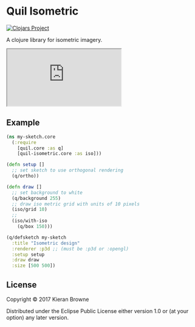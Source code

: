 # Quil Isometric

[![Clojars Project](https://img.shields.io/clojars/v/kieranbrowne/quil-isometric.svg)](https://clojars.org/kieranbrowne/quil-isometric)

A clojure library for isometric imagery.

<iframe src="http://kieranbrowne.com/quil-isometric-example/"></iframe>

## Example

```clj
(ns my-sketch.core
  (:require 
    [quil.core :as q]
    [quil-isometric.core :as iso]))

(defn setup []
  ;; set sketch to use orthogonal rendering
  (q/ortho))

(defn draw []
  ;; set background to white
  (q/background 255)
  ;; draw iso metric grid with units of 10 pixels
  (iso/grid 10)
  ;; 
  (iso/with-iso
    (q/box 150)))

(q/defsketch my-sketch
  :title "Isometric design"
  :renderer :p3d ;; (must be :p3d or :opengl)
  :setup setup
  :draw draw 
  :size [500 500])
```

## License

Copyright © 2017 Kieran Browne

Distributed under the Eclipse Public License either version 1.0 or (at
your option) any later version.
